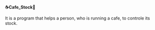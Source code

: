 **☕Cafe_Stock🥣**

It is a program that helps a person, who is running a cafe, to controle its stock.

